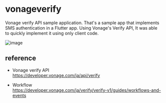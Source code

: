 # vonageverify

Vonage verify API sample application. That's a sample app that implements SMS authentication in a Flutter app. Using Vonage's Verify API, It was able to quickly implement it using only client code.

![image](https://github.com/yuppejp/vonageverify-flutter/assets/20147818/a739332c-3d81-4a2f-9855-22ed090059a8)

## reference
- Vonage verify API<br>
  https://developer.vonage.com/ja/api/verify

- Workflow<br>
  https://developer.vonage.com/ja/verify/verify-v1/guides/workflows-and-events
